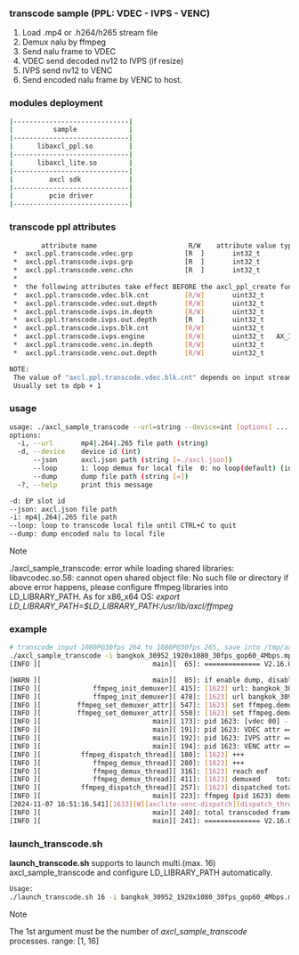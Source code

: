 ### transcode sample (PPL: VDEC - IVPS - VENC)
1. Load .mp4 or .h264/h265 stream file
2. Demux nalu by ffmpeg
3. Send nalu frame to VDEC
4. VDEC send decoded nv12 to IVPS (if resize)
5. IVPS send nv12 to VENC
6. Send encoded nalu frame by VENC to host.


### modules deployment
```bash
|-----------------------------|
|          sample             |
|-----------------------------|
|      libaxcl_ppl.so         |
|-----------------------------|
|      libaxcl_lite.so        |
|-----------------------------|
|         axcl sdk            |
|-----------------------------|
|         pcie driver         |
|-----------------------------|
```

### transcode ppl attributes
```bash
        attribute name                       R/W    attribute value type
 *  axcl.ppl.transcode.vdec.grp             [R  ]       int32_t                            allocated by ax_vdec.ko
 *  axcl.ppl.transcode.ivps.grp             [R  ]       int32_t                            allocated by ax_ivps.ko
 *  axcl.ppl.transcode.venc.chn             [R  ]       int32_t                            allocated by ax_venc.ko
 *
 *  the following attributes take effect BEFORE the axcl_ppl_create function is called:
 *  axcl.ppl.transcode.vdec.blk.cnt         [R/W]       uint32_t          8                depend on stream DPB size and decode mode
 *  axcl.ppl.transcode.vdec.out.depth       [R/W]       uint32_t          4                out fifo depth
 *  axcl.ppl.transcode.ivps.in.depth        [R/W]       uint32_t          4                in fifo depth
 *  axcl.ppl.transcode.ivps.out.depth       [R  ]       uint32_t          0                out fifo depth
 *  axcl.ppl.transcode.ivps.blk.cnt         [R/W]       uint32_t          4
 *  axcl.ppl.transcode.ivps.engine          [R/W]       uint32_t   AX_IVPS_ENGINE_VPP      AX_IVPS_ENGINE_VPP|AX_IVPS_ENGINE_VGP|AX_IVPS_ENGINE_TDP
 *  axcl.ppl.transcode.venc.in.depth        [R/W]       uint32_t          4                in fifo depth
 *  axcl.ppl.transcode.venc.out.depth       [R/W]       uint32_t          4                out fifo depth

NOTE:
 The value of "axcl.ppl.transcode.vdec.blk.cnt" depends on input stream.
 Usually set to dpb + 1
```
### usage
```bash
usage: ./axcl_sample_transcode --url=string --device=int [options] ... 
options:
  -i, --url       mp4|.264|.265 file path (string)
  -d, --device    device id (int)
      --json      axcl.json path (string [=./axcl.json])
      --loop      1: loop demux for local file  0: no loop(default) (int [=0])
      --dump      dump file path (string [=])
  -?, --help      print this message

-d: EP slot id
--json: axcl.json file path
-i: mp4|.264|.265 file path
--loop: loop to transcode local file until CTRL+C to quit
--dump: dump encoded nalu to local file
```

> [!NOTE]
>
> ./axcl_sample_transcode: error while loading shared libraries: libavcodec.so.58: cannot open shared object file: No such file or directory
> if above error happens, please configure ffmpeg libraries into LD_LIBRARY_PATH.
> As for x86_x64 OS:  *export LD_LIBRARY_PATH=$LD_LIBRARY_PATH:/usr/lib/axcl/ffmpeg*

### example

```bash
# transcode input 1080P@30fps 264 to 1080P@30fps 265, save into /tmp/axcl/transcode.dump.pidxxx file.
./axcl_sample_transcode -i bangkok_30952_1920x1080_30fps_gop60_4Mbps.mp4  -d 129 --dump /tmp/axcl/transcode.265
[INFO ][                            main][  65]: ============== V2.16.0 sample started Nov  7 2024 16:40:05 pid 1623 ==============

[WARN ][                            main][  85]: if enable dump, disable loop automatically
[INFO ][             ffmpeg_init_demuxer][ 415]: [1623] url: bangkok_30952_1920x1080_30fps_gop60_4Mbps.mp4
[INFO ][             ffmpeg_init_demuxer][ 478]: [1623] url bangkok_30952_1920x1080_30fps_gop60_4Mbps.mp4: codec 96, 1920x1080, fps 30
[INFO ][         ffmpeg_set_demuxer_attr][ 547]: [1623] set ffmpeg.demux.file.frc to 1
[INFO ][         ffmpeg_set_demuxer_attr][ 550]: [1623] set ffmpeg.demux.file.loop to 0
[INFO ][                            main][ 173]: pid 1623: [vdec 00] - [ivps -1] - [venc 00]
[INFO ][                            main][ 191]: pid 1623: VDEC attr ==> blk cnt: 8, fifo depth: out 4
[INFO ][                            main][ 192]: pid 1623: IVPS attr ==> blk cnt: 4, fifo depth: in 4, out 0, engine 3
[INFO ][                            main][ 194]: pid 1623: VENC attr ==> fifo depth: in 4, out 4
[INFO ][          ffmpeg_dispatch_thread][ 180]: [1623] +++
[INFO ][             ffmpeg_demux_thread][ 280]: [1623] +++
[INFO ][             ffmpeg_demux_thread][ 316]: [1623] reach eof
[INFO ][             ffmpeg_demux_thread][ 411]: [1623] demuxed    total 470 frames ---
[INFO ][          ffmpeg_dispatch_thread][ 257]: [1623] dispatched total 470 frames ---
[INFO ][                            main][ 223]: ffmpeg (pid 1623) demux eof
[2024-11-07 16:51:16.541][1633][W][axclite-venc-dispatch][dispatch_thread][44]: no stream in veChn 0 fifo
[INFO ][                            main][ 240]: total transcoded frames: 470
[INFO ][                            main][ 241]: ============== V2.16.0 sample exited Nov  7 2024 16:40:05 pid 1623 ==============
```

### launch_transcode.sh

**launch_transcode.sh** supports to launch multi.(max. 16) axcl_sample_transcode and configure LD_LIBRARY_PATH automatically.

```bash
Usage:
./launch_transcode.sh 16 -i bangkok_30952_1920x1080_30fps_gop60_4Mbps.mp4  -d 3 --dump /tmp/axcl/transcode.265
```

> [!NOTE]
>
> The 1st argument must be the number of *axcl_sample_transcode* processes. range: [1, 16]
